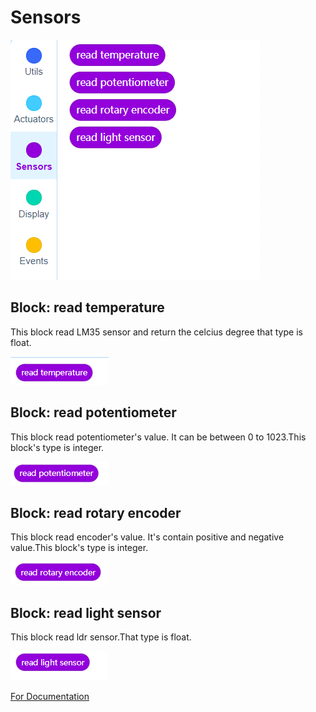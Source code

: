 # Sensors


![sensors blocks image](../../_assets/sensors_blocks.PNG)

## Block: read temperature

This block read LM35 sensor and return the celcius degree that type is float.

![temparature sensors blocks image](../../_assets/temparature_sensor_block.PNG)

## Block: read potentiometer 

This block read potentiometer's value. It can be between 0 to 1023.This block's type is integer.

![potentiometer sensors blocks image](../../_assets/potentiometer_sensor.PNG)

## Block: read rotary encoder

 This block read encoder's value. It's contain positive and negative value.This block's type is integer.

 ![encoder blocks image](../../_assets/encoder_block.PNG)

 ## Block: read light sensor

 This block read ldr sensor.That type is float.

![light sensors blocks image](../../_assets/ldr_block.PNG)

[For Documentation](https://github.com/Robotistan-Workspace/tinylab-mblock-extension-documentation/tree/main/doc)





